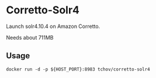 # Corretto-Solr4

Launch solr4.10.4 on Amazon Corretto.

Needs about 711MB

## Usage

```
docker run -d -p ${HOST_PORT}:8983 tchov/corretto-solr4
```